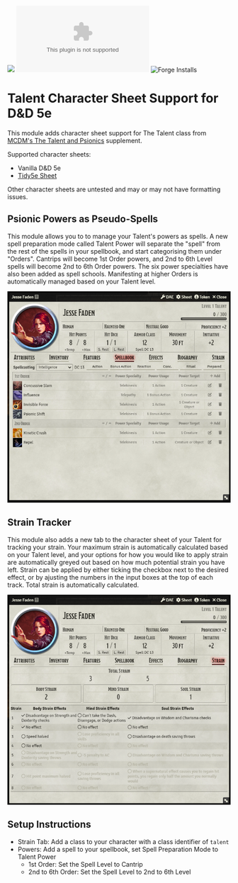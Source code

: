 ![](https://img.shields.io/badge/Foundry-v11-informational)
![Latest Release Download Count](https://img.shields.io/github/downloads/CeaneC/FoundryVTT-Talent/latest/module.zip)
![Forge Installs](https://img.shields.io/badge/dynamic/json?label=Forge%20Installs&query=package.installs&suffix=%25&url=https%3A%2F%2Fforge-vtt.com%2Fapi%2Fbazaar%2Fpackage%2Fceane-talent&colorB=4aa94a)

# Talent Character Sheet Support for D&D 5e

This module adds character sheet support for The Talent class from [MCDM's The Talent and Psionics](https://mcdm.gg/Talent) supplement.

Supported character sheets:

* Vanilla D&D 5e
* [Tidy5e Sheet](https://foundryvtt.com/packages/tidy5e-sheet/)

Other character sheets are untested and may or may not have formatting issues.

## Psionic Powers as Pseudo-Spells

This module allows you to to manage your Talent's powers as spells. A new spell preparation mode called Talent Power will separate the "spell" from the rest of the spells in your spellbook, and start categorising them under "Orders". Cantrips will become 1st Order powers, and 2nd to 6th Level spells will become 2nd to 6th Order powers. The six power specialties have also been added as spell schools. Manifesting at higher Orders is automatically managed based on your Talent level.

![Vanilla spellbook screenshot](images/vanilla-spellbook.png)

## Strain Tracker

This module also adds a new tab to the character sheet of your Talent for tracking your strain. Your maximum strain is automatically calculated based on your Talent level, and your options for how you would like to apply strain are automatically greyed out based on how much potential strain you have left. Strain can be applied by either ticking the checkbox next to the desired effect, or by ajusting the numbers in the input boxes at the top of each track. Total strain is automatically calculated.

![Vanilla strain tab screenshot](images/vanilla-strain3.png)

## Setup Instructions

* Strain Tab: Add a class to your character with a class identifier of `talent`
* Powers: Add a spell to your spellbook, set Spell Preparation Mode to Talent Power
    * 1st Order: Set the Spell Level to Cantrip
    * 2nd to 6th Order: Set the Spell Level to 2nd to 6th Level
